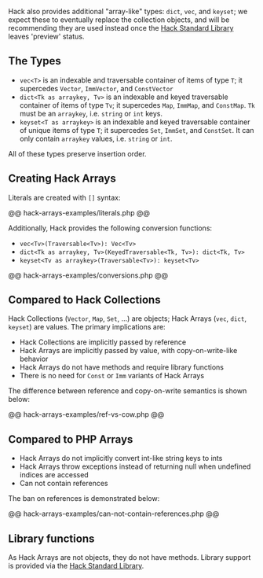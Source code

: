 Hack also provides additional "array-like" types: `dict`, `vec`, and `keyset`;
we expect these to eventually replace the collection objects, and will be
recommending they are used instead once the
[Hack Standard Library](https://github.com/hhvm/hsl) leaves 'preview' status.

## The Types

 - `vec<T>` is an indexable and traversable container of items of type `T`; it
   supercedes `Vector`, `ImmVector`, and `ConstVector`
 - `dict<Tk as arraykey, Tv>` is an indexable and keyed traversable container of
   items of type `Tv`; it supercedes `Map`, `ImmMap`, and `ConstMap`. `Tk` must
   be an `arraykey`, i.e. `string` or `int` keys.
 - `keyset<T as arraykey>` is an indexable and keyed traversable container of
   unique items of type `T`; it supercedes `Set`, `ImmSet`, and `ConstSet`. It
   can only contain `arraykey` values, i.e. `string` or `int`.

All of these types preserve insertion order.

## Creating Hack Arrays

Literals are created with `[]` syntax:

@@ hack-arrays-examples/literals.php @@

Additionally, Hack provides the following conversion functions:
 - `vec<Tv>(Traversable<Tv>): Vec<Tv>`
 - `dict<Tk as arraykey, Tv>(KeyedTraversable<Tk, Tv>): dict<Tk, Tv>`
 - `keyset<Tv as arraykey>(Traversable<Tv>): keyset<Tv>`

@@ hack-arrays-examples/conversions.php @@

## Compared to Hack Collections

Hack Collections (`Vector`, `Map`, `Set`, ...) are objects; Hack Arrays
(`vec`, `dict`, `keyset`) are values. The primary implications are:

 - Hack Collections are implicitly passed by reference
 - Hack Arrays are implicitly passed by value, with copy-on-write-like behavior
 - Hack Arrays do not have methods and require library functions
 - There is no need for `Const` or `Imm` variants of Hack Arrays

The difference between reference and copy-on-write semantics is shown below:

@@ hack-arrays-examples/ref-vs-cow.php @@

## Compared to PHP Arrays

 - Hack Arrays do not implicitly convert int-like string keys to ints
 - Hack Arrays throw exceptions instead of returning null when undefined
   indices are accessed
 - Can not contain references

The ban on references is demonstrated below:

@@ hack-arrays-examples/can-not-contain-references.php @@

## Library functions

As Hack Arrays are not objects, they do not have methods. Library support is
provided via the [Hack Standard Library](https://github.com/hhvm/hsl).
